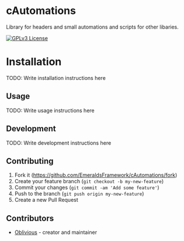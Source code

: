 # cAutomations

Library for headers and small automations and scripts for other libaries.

[![GPLv3 License](https://img.shields.io/badge/License-GPL%20v3-yellow.svg)](./COPYING)

# Installation

TODO: Write installation instructions here

## Usage

TODO: Write usage instructions here

## Development

TODO: Write development instructions here

## Contributing

1. Fork it (<https://github.com/EmeraldsFramework/cAutomations/fork>)
2. Create your feature branch (`git checkout -b my-new-feature`)
3. Commit your changes (`git commit -am 'Add some feature'`)
4. Push to the branch (`git push origin my-new-feature`)
5. Create a new Pull Request

## Contributors

- [Oblivious](https://github.com/Oblivious-Oblivious) - creator and maintainer
